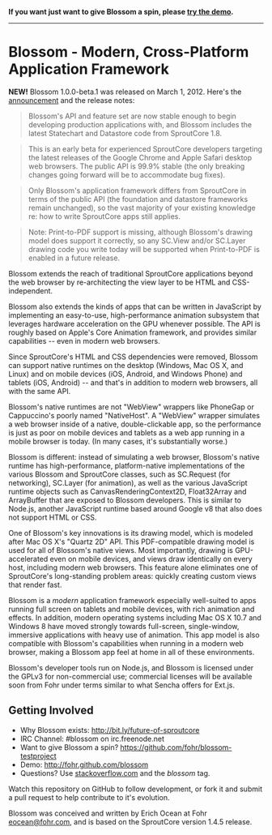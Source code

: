 **If you want just want to give Blossom a spin, please 
[try the demo](http://fohr.github.com/blossom).**

----

Blossom - Modern, Cross-Platform Application Framework
======================================================

**NEW!** Blossom 1.0.0-beta.1 was released on March 1, 2012.  Here's the 
[announcement](https://gist.github.com/83ac249f80f3fbc12855) and the release 
notes:

> Blossom's API and feature set are now stable enough to begin developing 
production applications with, and Blossom includes the latest Statechart and 
Datastore code from SproutCore 1.8.

> This is an early beta for experienced SproutCore developers targeting the 
latest releases of the Google Chrome and Apple Safari desktop web browsers. 
The public API is 99.9% stable (the only breaking changes going forward will 
be to accommodate bug fixes).

> Only Blossom's application framework differs from SproutCore in terms of 
the public API (the foundation and datastore frameworks remain unchanged), so 
the vast majority of your existing knowledge re: how to write SproutCore apps 
still applies.

> Note: Print-to-PDF support is missing, although Blossom's drawing model 
does support it correctly, so any SC.View and/or SC.Layer drawing code you 
write today will be supported when Print-to-PDF is enabled in a future 
release.

Blossom extends the reach of traditional SproutCore applications beyond the
web browser by re-architecting the view layer to be HTML and CSS-independent.

Blossom also extends the kinds of apps that can be written in JavaScript by 
implementing an easy-to-use, high-performance animation subsystem that 
leverages hardware acceleration on the GPU whenever possible. The API is 
roughly based on Apple's Core Animation framework, and provides similar 
capabilities -- even in modern web browsers.

Since SproutCore's HTML and CSS dependencies were removed, Blossom can 
support native runtimes on the desktop (Windows, Mac OS X, and Linux) and on 
mobile devices (iOS, Android, and Windows Phone) and tablets (iOS, Android) 
-- and that's in addition to modern web browsers, all with the same API.

Blossom's native runtimes are not "WebView" wrappers like PhoneGap or 
Cappuccino's poorly named "NativeHost". A "WebView" wrapper simulates a web 
browser inside of a native, double-clickable app, so the performance is just 
as poor on mobile devices and tablets as a web app running in a mobile 
browser is today. (In many cases, it's substantially worse.)

Blossom is different: instead of simulating a web browser, Blossom's native
runtime has high-performance, platform-native implementations of the various 
Blossom and SproutCore classes, such as SC.Request (for networking), SC.Layer 
(for animation), as well as the various JavaScript runtime objects such as 
CanvasRenderingContext2D, Float32Array and ArrayBuffer that are exposed to
Blossom developers. This is similar to Node.js, another JavaScript 
runtime based around Google v8 that also does not support HTML or CSS.

One of Blossom's key innovations is its drawing model, which is modeled after 
Mac OS X's "Quartz 2D" API. This PDF-compatible drawing model is used for all 
of Blossom's native views. Most importantly, drawing is GPU-accelerated even 
on mobile devices, and views draw identically on every host, including 
modern web browsers. This feature alone eliminates one of SproutCore's 
long-standing problem areas: quickly creating custom views that render fast.

Blossom is a *modern* application framework especially well-suited to apps 
running full screen on tablets and mobile devices, with rich animation and 
effects. In addition, modern operating systems including Mac OS X 10.7 and 
Windows 8 have moved strongly towards full-screen, single-window, immersive 
applications with heavy use of animation. This app model is also compatible 
with Blossom's capabilities when running in a modern web browser, making a 
Blossom app feel at home in all of these environments.

Blossom's developer tools run on Node.js, and Blossom is licensed under the 
GPLv3 for non-commercial use; commercial licenses will be available soon from 
Fohr under terms similar to what Sencha offers for Ext.js.

Getting Involved
----------------

* Why Blossom exists: http://bit.ly/future-of-sproutcore
* IRC Channel: #blossom on irc.freenode.net
* Want to give Blossom a spin? https://github.com/fohr/blossom-testproject
* Demo: http://fohr.github.com/blossom
* Questions? Use [stackoverflow.com](http://stackoverflow.com/) and the *blossom* tag.

Watch this repository on GitHub to follow development, or fork it and submit 
a pull request to help contribute to it's evolution.

Blossom was conceived and written by Erich Ocean at Fohr <eocean@fohr.com>,
and is based on the SproutCore version 1.4.5 release.
